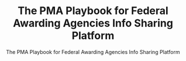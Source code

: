 ---
layout: resources-landing
title: "The PMA Playbook for Federal Awarding Agencies Info Sharing Platform"
subtitle: "The PMA Playbook for Federal Awarding Agencies Info Sharing Platform"
doc-link: ../assets/files/Managing-for-Results-Performance-Management-Playbook-for-Federal-Awarding-Agencies.pdf
filters: uniform-guidance-2-cfr-200 playbook omb 2020
fiscal_year: 2020
---